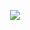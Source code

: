 <p align="center">
  <img src="https://readme-typing-svg.demolab.com/?font=Fira+Code&size=24&duration=2000&pause=1000&color=E696F7&vCenter=true&multiline=true&repeat=false&width=200&lines=%3E+devmatch.%7C">
</p>
